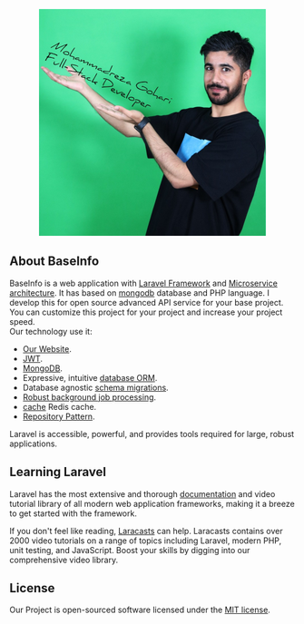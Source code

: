 <p align="center"><a href="http://gandom.link/" target="_blank"><img src="https://raw.githubusercontent.com/eng-mr-gohari/baseinfo/dev/public/gohari.jpg" width="400"></a></p>

## About BaseInfo

BaseInfo is a web application with [Laravel Framework](https://laravel.com/) and
[Microservice architecture](https://microservices.io/).
It has based on [mongodb](https://www.mongodb.com/) database and PHP language.
I develop this for open source advanced API service for your base project. You can customize this project
for your project and increase your project speed.
<br>
Our technology use it:

- [Our Website](http://gandom.link/).
- [JWT](https://laravel.com/docs/container).
- [MongoDB](https://www.mongodb.com/).
- Expressive, intuitive [database ORM](https://laravel.com/docs/eloquent).
- Database agnostic [schema migrations](https://laravel.com/docs/migrations).
- [Robust background job processing](https://laravel.com/docs/queues).
- [cache](https://laravel.com/docs/cache) Redis cache.
- [Repository Pattern](https://en.wikipedia.org/wiki/Software_design_pattern).

Laravel is accessible, powerful, and provides tools required for large, robust applications.

## Learning Laravel

Laravel has the most extensive and thorough [documentation](https://laravel.com/docs) and video tutorial library of all modern web application frameworks, making it a breeze to get started with the framework.

If you don't feel like reading, [Laracasts](https://laracasts.com) can help. Laracasts contains over 2000 video tutorials on a range of topics including Laravel, modern PHP, unit testing, and JavaScript. Boost your skills by digging into our comprehensive video library.


## License

Our Project is open-sourced software licensed under the [MIT license](https://opensource.org/licenses/MIT).

